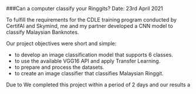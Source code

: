 ###Can a computer classify your Ringgits?                                                                                                      Date: 23rd April 2021

To fulfill the requirements for the CDLE training program conducted by CertifAI and Skymind, me and my partner developed a CNN model to classify Malaysian Banknotes.

Our project objectives were short and simple:
- to develop an image classification model that supports 6 classes.
- to use the available VGG16 API and apply Transfer Learning.
- to prepare and process the datasets.
- to create an image classifier that classifies Malaysian Ringgit.

Due to We completed this project within a period of 2 days and our results a
